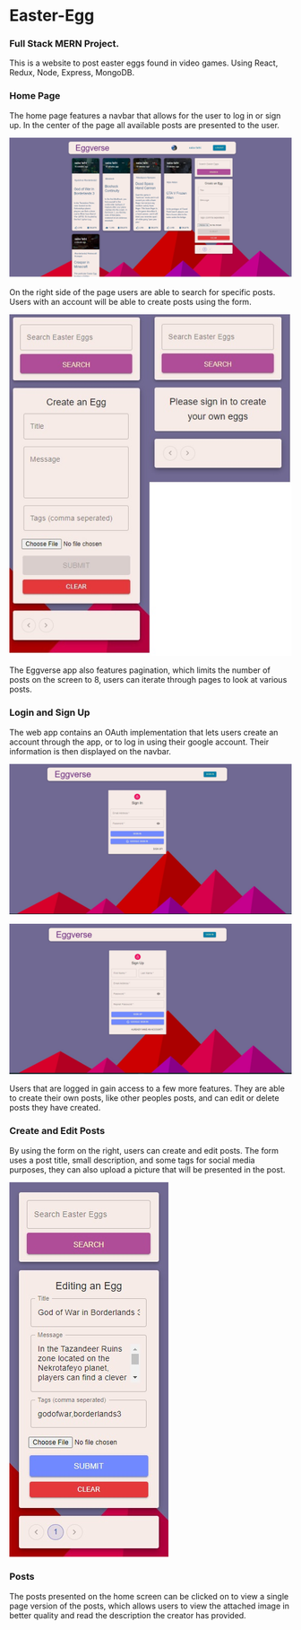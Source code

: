 # Easter-Egg
### Full Stack MERN Project.

This is a website to post easter eggs found in video games. Using React, Redux, Node, Express, MongoDB.


### Home Page

The home page features a navbar that allows for the user to log in or sign up. In the center of the page all available posts are presented to the user.

![home](./images/homePage.jpg)

On the right side of the page users are able to search for specific posts. Users with an account will be able to create posts using the form.

![login](./images/forms.jpg)

The Eggverse app also features pagination, which limits the number of posts on the screen to 8, users can iterate through pages to look at various posts.

### Login and Sign Up

The web app contains an OAuth implementation that lets users create an account through the app, or to log in using their google account. Their information is then displayed on the navbar.

![login](./images/signInPage.jpg)

![login](./images/signUpPage.jpg)

Users that are logged in gain access to a few more features. They are able to create their own posts, like other peoples posts, and can edit or delete posts they have created.

### Create and Edit Posts

By using the form on the right, users can create and edit posts. The form uses a post title, small description, and some tags for social media purposes, they can also upload a picture that will be presented in the post.

![login](./images/createPost.jpg)


### Posts

The posts presented on the home screen can be clicked on to view a single page version of the posts, which allows users to view the attached image in better quality and read the description the creator has provided.
